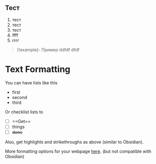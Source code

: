 ## Тест
1. тест
2. тест
3. тест
4. ffff 
5. rrrr

>[!example]- Пример
>ddfdf
>dfdf

# Text Formatting 

You can have lists like this

- first
- second
- third

Or checklist lists to

- [ ] ==Get==
- [ ] things
- [ ] ~~done~~

Also, get highlights and strikethroughs as above (similar to Obsidian).


More formatting options for your webpage [here](https://squidfunk.github.io/mkdocs-material/reference/formatting/#highlighting-changes). (but not compatible with Obsidian)